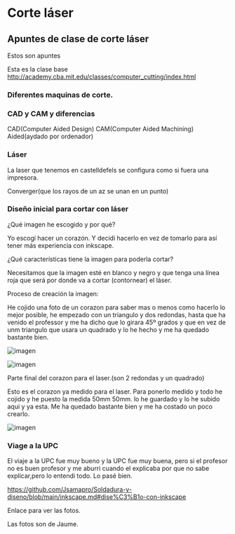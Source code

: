# Corte láser

## Apuntes de clase de corte láser

Estos son apuntes

Esta es la clase base
http://academy.cba.mit.edu/classes/computer_cutting/index.html



### Diferentes maquinas de corte.

### CAD y CAM y diferencias 


CAD(Computer Aided Design)
CAM(Computer Aided Machining)
Aided(aydado por ordenador)

### Láser 

La laser que tenemos en castelldefels se configura como si fuera una impresora.  

Converger(que los rayos de un az se unan en un punto)

### Diseño inicial para cortar con láser

¿Qué imagen he escogido y por qué?

Yo escogí hacer un corazón. Y decidi hacerlo en vez de tomarlo para así tener más experiencia con inkscape.

¿Qué características tiene la imagen para poderla cortar?

Necesitamos que la imagen esté en blanco y negro y que tenga una línea roja que será por donde va a cortar (contornear) el láser. 


Proceso de creación la imagen:

He cojido una foto de un  corazon para saber mas o menos como hacerlo lo mejor posible, he empezado con un triangulo y dos redondas, hasta que ha venido el professor y me ha dicho que lo girara 45º grados y que en vez de unm triangulo que usara un quadrado y lo he hecho y me ha quedado bastante bien.     

![imagen](https://user-images.githubusercontent.com/78345639/114833488-efafd080-9dcf-11eb-99de-8f7834d25869.png)

![imagen](https://user-images.githubusercontent.com/78345639/114833585-0b1adb80-9dd0-11eb-9aae-0dc4e1c86a11.png)

Parte final del corazon para el laser.(son 2 redondas y un quadrado)

Esto es el corazon ya medido para el laser.
Para ponerlo medido y todo he cojido y he puesto la medida 50mm 50mm.
lo he guardado y lo he subido aqui y ya esta.
Me ha quedado bastante bien y me ha costado un poco crearlo.


![imagen](https://user-images.githubusercontent.com/78345639/114840186-d9594300-9dd6-11eb-80cd-f6262452b7ae.png)


### Viage a la UPC


El viaje a la UPC fue muy bueno y la UPC fue muy buena, pero si el profesor no es buen profesor y me aburri cuando el explicaba por que no sabe explicar,pero lo entendi todo. Lo pasé bien.

https://github.com/Jsamapro/Soldadura-y-diseno/blob/main/inkscape.md#dise%C3%B1o-con-inkscape

Enlace para ver las fotos.

Las fotos son de Jaume.






